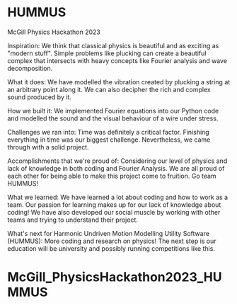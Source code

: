 # HUMMUS
McGill Physics Hackathon 2023

Inspiration:
We think that classical physics is beautiful and as exciting as "modern stuff". Simple problems like plucking can create a beautiful complex that intersects with heavy concepts like Fourier analysis and wave decomposition.

What it does:
We have modelled the vibration created by plucking a string at an arbitrary point along it. We can also decipher the rich and complex sound produced by it.

How we built it:
We implemented Fourier equations into our Python code and modelled the sound and the visual behaviour of a wire under stress.

Challenges we ran into:
Time was definitely a critical factor. Finishing everything in time was our biggest challenge. Nevertheless, we came through with a solid project.

Accomplishments that we're proud of:
Considering our level of physics and lack of knowledge in both coding and Fourier Analysis. We are all proud of each other for being able to make this project come to fruition. Go team HUMMUS!

What we learned:
We have learned a lot about coding and how to work as a team. Our passion for learning makes up for our lack of knowledge about coding! We have also developed our social muscle by working with other teams and trying to understand their project.

What's next for Harmonic Undriven Motion Modelling Utility Software (HUMMUS):
More coding and research on physics! The next step is our education will be university and possibly running competitions like this.
# McGill_PhysicsHackathon2023_HUMMUS
